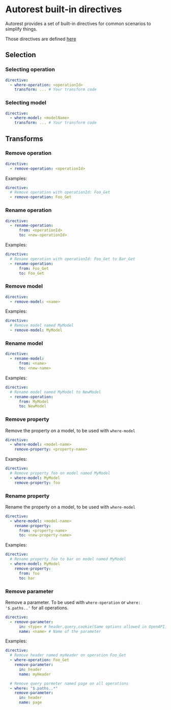 # Autorest built-in directives

Autorest provides a set of built-in directives for common scenarios to simplify things.

Those directives are defined [here](https://github.com/Azure/autorest/blob/master/packages/libs/configuration/resources/directives.md)

## Selection

### Selecting operation

```yaml
directive:
  - where-operation: <operationId>
    transform: ... # Your transform code
```

### Selecting model

```yaml
directive:
  - where-model: <modelName>
    transform: ... # Your transform code
```

## Transforms

### Remove operation

```yaml
directive:
  - remove-operation: <operationId>
```

Examples:

```yaml
directive:
  # Remove operation with operationId: Foo_Get
  - remove-operation: Foo_Get
```

### Rename operation

```yaml
directive:
  - rename-operation:
      from: <operationId>
      to: <new-operationId>
```

Examples:

```yaml
directive:
  # Rename operation with operationId: Foo_Get to Bar_Get
  - rename-operation:
      from: Foo_Get
      to: Foo_Get
```

### Remove model

```yaml
directive:
  - remove-model: <name>
```

Examples:

```yaml
directive:
  # Remove model named MyModel
  - remove-model: MyModel
```

### Rename model

```yaml
directive:
  - rename-model:
      from: <name>
      to: <new-name>
```

Examples:

```yaml
directive:
  # Rename model named MyModel to NewModel
  - rename-operation:
      from: MyModel
      to: NewModel
```

### Remove property

Remove the property on a model, to be used with `where-model`

```yaml
directive:
  - where-model: <model-name>
    remove-property: <property-name>
```

Examples:

```yaml
directive:
  # Remove property foo on model named MyModel
  - where-model: MyModel
    remove-property: foo
```

### Rename property

Rename the property on a model, to be used with `where-model`

```yaml
directive:
  - where-model: <model-name>
    rename-property:
      from: <property-name>
      to: <new-property-name>
```

Examples:

```yaml
directive:
  # Rename property foo to bar on model named MyModel
  - where-model: MyModel
    remove-property:
      from: foo
      to: bar
```

### Remove parameter

Remove a parameter. To be used with `where-operation` or `where: '$.paths..'` for all operations.

```yaml
directive:
  - remove-parameter:
      in: <type> # header,query,cookie(Same options allowed in OpenAPI)
      name: <name> # Name of the parameter
```

Examples:

```yaml
directive:
  # Remove header named myHeader on operation Foo_Get
  - where-operation: Foo_Get
    remove-parameter:
      in: header
      name: myHeader

  # Remove query parmeter named page on all operations
  - where: "$.paths..*"
    remove-parameter:
      in: header
      name: page
```
